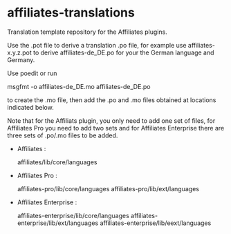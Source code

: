 affiliates-translations
=======================

Translation template repository for the Affiliates plugins.

Use the .pot file to derive a translation .po file, for example use affiliates-x.y.z.pot to derive affiliates-de_DE.po for your the German language and Germany.

Use poedit or run

  msgfmt -o affiliates-de_DE.mo affiliates-de_DE.po

to create the .mo file, then add the .po and .mo files obtained at locations indicated below.

Note that for the Affiliats plugin, you only need to add one set of files, for Affiliates Pro you need to add two sets and for Affiliates Enterprise there are three sets of .po/.mo files to be added.

- Affiliates :

  affiliates/lib/core/languages

- Affiliates Pro :

  affiliates-pro/lib/core/languages
  affiliates-pro/lib/ext/languages

- Affiliates Enterprise :

  affiliates-enterprise/lib/core/languages
  affiliates-enterprise/lib/ext/languages
  affiliates-enterprise/lib/eext/languages
  
